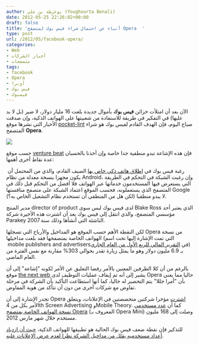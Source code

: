 ```yaml
---
author: يوغرطة بن علي (Youghourta Benali)
date: 2012-05-25 22:26:02+00:00
draft: false
title: 'أنباء عن احتمال شراء فيس بوك لمتصفح Opera  '
type: post
url: /2012/05/facebook-opera/
categories:
- Web
- أخبار الشركات
- متصفحات
tags:
- facebook
- Opera
- أوبرا
- فيس بوك
- فيسبوك
---
```


الآن بعد أن امتلأت خزائن **فيس بوك** بأموال جديدة بلغت 16 مليار دولار، لا ضير (بل لا بد عليها) في التفكير في طريقة للاستفادة من شعبيتها على الهواتف الذكية، وإن صدقت الأخبار التي نشرها موقع [pocket-lint](http://www.pocket-lint.com/news/45795/facebook-browser-opera-software-buyout) صباح اليوم، فإن الهدف القادم لفيس بوك هو شراء المتصفح **Opera**.




[![](http://www.it-scoop.com/wp-content/uploads/2012/05/Facebook-Opera.png)
](http://www.it-scoop.com/wp-content/uploads/2012/05/Facebook-Opera.png)




حسب موقع [venture beat](http://venturebeat.com/2012/05/25/facebook-opera/) فإن هذه الإشاعة تبدو منطقية جدا خاصة وإن أخذنا بالحسبان عدة نقاط أخرى أهمها:




 رغبة فيس بوك في [إطلاق هاتف ذكي خاص بها](http://venturebeat.com/2012/04/25/htc-facebook-phone/) الصيف القادم، والذي من المحتمل أن يكون مجهزا بنسخة معدلة من نظام Android، وإن رغبت الشبكة في التحكم في الطريقة التي يستعرض فيها المستخدمون خدماتها عبر الهواتف فلا أفضل من التحكم قبل ذلك في المتصفح الذي يستعملونه، فحسب الموقع اعتماد الشبكة على متصفح منافستها Google لا يبدو منطقيا (لكن هل من المنطقي أن تستخدم نظام التشغيل الخاص به؟).




مدير المنتج director of product لدى فيس بوك ليس سوى Blake Ross الذي يعتبر أحد مؤسسي المتصفح، والذي انتقل إلى فيس بوك بعد أن اشترت هذه الأخيرة شركة Parakey الناشئة التي أنشأها وذلك سنة 2007.




لكن النقطة الأهم حسب الموقع هو المداخيل والأرباح التي تسجلها Opera من نسخة الهواتف الخاصة بمتصفحها فقد بلغت مداخيلها (التي تمت الإشارة إليها تحت اسم  mobile publishers and advertisersفي [التقرير المالي للربع الأول من العام الجاري](http://media.opera.com/media/finance/2012/1Q12_press_release.pdf)) بـ 6.9 مليون دولار وهو ما يمثل زيارة تقدر بحوالي 303% مقارنة مع نفس الفترة من العام الماضي.




بالرغم من أن كلا الطرفين المعنين بالأمر رفضا التعليق عن الأمر لكونه "إشاعة" إلى أن موقع [the next web](http://thenextweb.com/insider/2012/05/25/facebook-to-acquire-browser-maker-opera-maybe-heres-what-we-know/) يشير إلى أنه تم إيقاف عمليات التوظيف لدى Opera حاليا مما يعني بأن "أمرا جللا" يتم التحضير له حاليا، كما أنها استطاعت التأكيد بأن الشركة في مرحلة تفاوض مع شركات أخرى من دون أن تتأكد من هوية المفاوض.




تجدر الإشارة إلى أن Opera [اشترت](http://www.opera.com/press/releases/2012/02/16/) مؤخرا شركتين متخصصتين في الإعلانات، ويتعلق الأمر بكل من 4th Screen Advertising وMobile Theory. كما أن [عدد مستخدمي نسخة الهواتف الخاصة بمتصفح Opera](http://www.opera.com/smw/2012/03/) (المعروف بـ Opera Mini) وصلت إلى 168 مليون مستخدم خلال شهر مارس 2012.




للتذكير فإن نقطة ضعف فيس بوك الحالية هو تطبيقها للهواتف الذكية، [حيث أن ازدياد أعداد مستخدميه يقلل من مداخيل الشركة نظرا لعدم عرض الإعلانات عليه](http://www.it-scoop.com/2012/05/facebook-ipo-zuckerberg-hoodie/).
